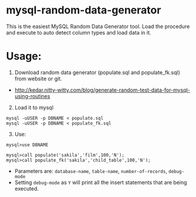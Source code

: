 # mysql-random-data-generator
This is the easiest MySQL Random Data Generator tool. Load the procedure and execute to auto detect column types and load data in it.


# Usage:

1) Download random data generator (populate.sql and populate_fk.sql) from website or git.
- http://kedar.nitty-witty.com/blog/generate-random-test-data-for-mysql-using-routines

2) Load it to mysql

```
mysql -uUSER -p DBNAME < populate.sql
mysql -uUSER -p DBNAME < populate_fk.sql
```

3) Use:
```
mysql>use DBNAME

mysql>call populate('sakila','film',100,'N');
mysql>call populate_fk('sakila','child_table',100,'N');
```

- Parameters are: `database-name`, `table-name`, `number-of-records`, `debug-mode`
- Setting `debug-mode` as `Y` will print all the insert statements that are being executed.

